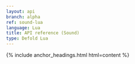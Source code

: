 ```yaml
---
layout: api
branch: alpha
ref: sound-lua
language: Lua
title: API reference (Sound)
type: Defold Lua
---
```

{% include anchor_headings.html html=content %}